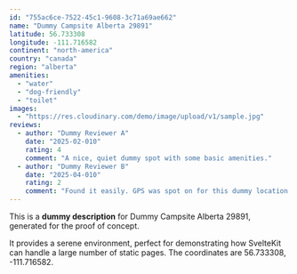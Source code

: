 ```yaml
---
id: "755ac6ce-7522-45c1-9608-3c71a69ae662"
name: "Dummy Campsite Alberta 29891"
latitude: 56.733308
longitude: -111.716582
continent: "north-america"
country: "canada"
region: "alberta"
amenities:
  - "water"
  - "dog-friendly"
  - "toilet"
images:
  - "https://res.cloudinary.com/demo/image/upload/v1/sample.jpg"
reviews:
  - author: "Dummy Reviewer A"
    date: "2025-02-010"
    rating: 4
    comment: "A nice, quiet dummy spot with some basic amenities."
  - author: "Dummy Reviewer B"
    date: "2025-04-010"
    rating: 2
    comment: "Found it easily. GPS was spot on for this dummy location."
---
```


This is a **dummy description** for Dummy Campsite Alberta 29891, generated for the proof of concept.

It provides a serene environment, perfect for demonstrating how SvelteKit can handle a large number of static pages. The coordinates are 56.733308, -111.716582.
